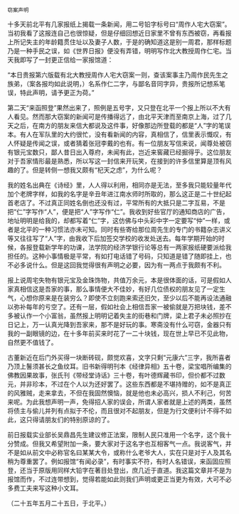     窃案声明 

   十多天前北平有几家报纸上揭载一条新闻，用二号铅字标号曰“周作人宅大窃案”。当初我看了这报连自己也很惊疑，但是仔细回想近日家里不曾有东西被窃，再看报上所记失主的年龄籍贯住址以及妻子人数，于是的确知道这是别一周君，那样标题乃是一种手民之误，如《世界日报》便没有弄错，明明写作北大教授周作仁宅。当天我即写了一封更正信给一家报馆道：

   “本日贵报第六版载有北大教授周作人宅大窃案一则，查该案事主乃周作民先生之族弟，（案各报均如此说明，）名系作仁二字，与鄙名音同字异，贵报所记想系笔误，特此声明，请予更正为荷。”

   第二天“来函照登”果然出来了，照例是五号字，又只登在北平一个报上所以不大有人看见。然而那大窃案的新闻可是传播得远了，由北平天津而至南京上海，过了几天之后，在南方的朋友来信大都说及这件事，好像那边所登载的都是“人”字的笔误本。有人在军队里的大约很忙，没有看新闻的内容，真相信了，信里表示慨叹，有人怀疑是传闻之误，或者猜着张冠李戴的也有。有一位朋友写信来说，闻尊处被窃有银元宝数只，鄙人昔日出入尊府，未闻有此，岂近来窖藏已经掘得乎。这位朋友对于吾家情形最是熟悉，所以写这一封信来开玩笑，在接到的许多信里算是顶有风趣的了。但是转侧一想我又颇有“杞天之虑”，为什么呢？

   我的姓名出典在《诗经》里，人人得以利用，相同亦是无法，至多我只能较量年代加个老牌字样，如我的名字是辛丑年进江南水师时所取的，那么这正是二十世纪起首老店了。不过真正同姓名倒也还没有过，平常所有的大抵只是二字互易，不是把“仁”字写作“人”，便是把“人”字写作“仁”。我收到好些官厅的通知商店的广告，地址明明是给我的，却都写着“仁”字，这仿佛与中头彩中字一定要写“仲”一样，或者是北平的一种习惯法亦未可知。同时有些寄给那位周先生的专门的书籍杂志讲义等又往往写了“人”字，由我收下后加签交学校的收发处送去。每年学期开始的时候，各报登载新学年的功课，法学院的经济学银行论等总有一两家报纸硬要派给我担任的。这种小事情极是平常，有如打电话错了号码，只知道是错了随即挂上，也不必多说什么。但是这回我觉得很有声明之必要，因为有一两点于我颇有不利。

   报上说周宅失物有银元宝及金珠饰物，共值万余元，本是很体面的话，可是假如人家真相信这是吾家的事，那么事情便大不佳妙，有好几位债权的朋友见了一定生气，心想你原来是在装穷么？即使不立刻跑来索还旧欠，至少以后不能再设法通融以弥补每年的亏空了。还有一层，假如社会上相信吾家一被偷就是万把块钱，差不多被认作一个小富翁，虽然报上明明记着失主的街巷和门牌，梁上君子未必照抄在日记上，万一认真光降到吾家来，那不是好玩的事。寒斋没有什么可窃，金器只有我的一副眼镜的边，在十多年前买来时花了一二十块钱，现在世上早已不见此物，自然更不值钱了。

   古董新近在后门外买得一块断砖砚，颇觉欢喜，文字只剩“元康六”三字，我所喜者乃顶上鬐须甚长之鱼纹耳。旧书新得明刊本《经律异相》五十卷，梁宝唱所编集的佛教因果故事，张氏刊《带经堂诗话》三十卷，有叶德辉藏书印，但价都不过数元，并非珍本，不过在个人以为还好罢了。这些东西都是不堪持赠的，如不是真正的风雅贼，走来拿去，不但在我固然懊恼，就是他也未必高兴，损人不利己，何苦来呢。为此我想声明一声，免得招人家的误会，所谓人家者就是上述的两类，虽然将债主与偷儿并列有点拟于不伦，而且很对不起朋友，但是为行文便利计不得不如此，这只得请朋友们的特别原谅的了。

   前日报载实业部长吴鼎昌先生建议修正法案，限制人民只准用一个名字，这个我十分赞成。但我又希望附加一条，要大家对于这名字也互相客气一点。我说客气，并不是如从前文中必称官名曰某某大令，或称什么老爷大人，实在只是对于人及其名稍为尊重罢了。例如报馆“有闻必录”，有时事实不符，有时人名错误，来函固应照登，还当于原版用同样大铅字在著目处登出，庶几近于直道。我这篇文章并不是为报馆而作，不过连带想到，觉得若能如此则我们声明或更正当更为有效，大可不必多费工夫来写这种小文耳。

   （二十五年五月二十五日，于北平。）

